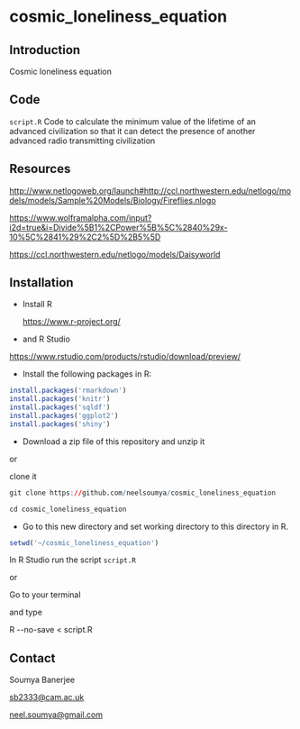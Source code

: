 # cosmic_loneliness_equation

## Introduction

Cosmic loneliness equation

## Code

`script.R` Code to calculate the minimum value of the lifetime of an advanced civilization so that it can detect the presence of another advanced radio transmitting civilization

## Resources

http://www.netlogoweb.org/launch#http://ccl.northwestern.edu/netlogo/models/models/Sample%20Models/Biology/Fireflies.nlogo

https://www.wolframalpha.com/input?i2d=true&i=Divide%5B1%2CPower%5B%5C%2840%29x-10%5C%2841%29%2C2%5D%2B5%5D

https://ccl.northwestern.edu/netlogo/models/Daisyworld


## Installation

* Install R

    https://www.r-project.org/

* and R Studio

https://www.rstudio.com/products/rstudio/download/preview/

* Install the following packages in R:

```r
install.packages('rmarkdown')
install.packages('knitr')
install.packages('sqldf')
install.packages('ggplot2')
install.packages('shiny')

```

* Download a zip file of this repository and unzip it

or

clone it 

```r
git clone https://github.com/neelsoumya/cosmic_loneliness_equation

cd cosmic_loneliness_equation
```

* Go to this new directory and set working directory to this directory in R.

```r
setwd('~/cosmic_loneliness_equation')
```

In R Studio run the script `script.R`

or

Go to your terminal

and type

R --no-save < script.R



## Contact

Soumya Banerjee

sb2333@cam.ac.uk

neel.soumya@gmail.com

